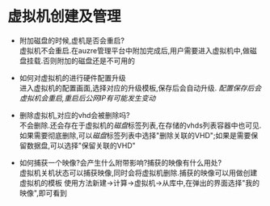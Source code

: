 # 虚拟机创建及管理

* 附加磁盘的时候,虚机是否会重启?  
	虚拟机不会重启.在auzre管理平台中附加完成后,用户需要进入虚拟机中,做磁盘挂载.否则附加的磁盘还是不可用的

* 如何对虚拟机的进行硬件配置升级  
	进入虚拟机的配置画面,选择对应的升级模板,保存后会自动升级.
    *配置保存后会虚拟机会重启,重启后公网IP有可能发生变动*

* 删除虚拟机,对应的vhd会被删除吗?  
	不会删除.还会存在于虚拟机的*磁盘*标签列表,在存储的vhds列表容器中也可见.如果需要彻底删除,可以*磁盘*标签列表中选择"删除关联的VHD";如果是需要保留数据盘,可以选择"保留关联的VHD"

* 如何捕获一个映像?会产生什么附带影响?捕获的映像有什么用处?  
	虚拟机关机状态可以捕获映像,同时会将虚拟机删除.捕获的映像可以用做创建虚拟机的模板
    使用方法新建->计算->虚拟机->从库中,在弹出的界面选择"我的映像",即可看到
